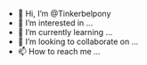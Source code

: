 - 👋 Hi, I’m @Tinkerbelpony
- 👀 I’m interested in ...
- 🌱 I’m currently learning ...
- 💞️ I’m looking to collaborate on ...
- 📫 How to reach me ...

<!---
Tinkerbelpony/Tinkerbelpony is a ✨ special ✨ repository because its `README.md` (this file) appears on your GitHub profile.
You can click the Preview link to take a look at your changes.
--->
